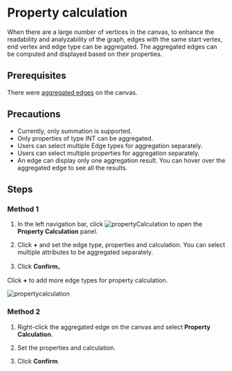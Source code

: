 # Property calculation

When there are a large number of vertices in the canvas, to enhance the readability and analyzability of the graph, edges with the same start vertex, end vertex and edge type can be aggregated. The aggregated edges can be computed and displayed based on their properties.

## Prerequisites

There were [aggregated edges](../canvas-operations/visualization-mode.md) on the canvas.

## Precautions

- Currently, only summation is supported.
- Only properties of type INT can be aggregated.
- Users can select multiple Edge types for aggregation separately.
- Users can select multiple properties for aggregation separately.
- An edge can display only one aggregation result. You can hover over the aggregated edge to see all the results.

## Steps

### Method 1

1. In the left navigation bar, click ![propertyCalculation](https://docs-cdn.nebula-graph.com.cn/figures/icon-nav-propertyCalculation.png) to open the **Property Calculation** panel.

2. Click **+** and set the edge type, properties and calculation. You can select multiple attributes to be aggregated separately.

3. Click **Confirm**。

Click **+** to add more edge types for property calculation.

![propertycalculation](https://docs-cdn.nebula-graph.com.cn/figures/propertycalculation-220913-en.png)

### Method 2

1. Right-click the aggregated edge on the canvas and select **Property Calculation**.

2. Set the properties and calculation.

3. Click **Confirm**.
